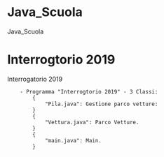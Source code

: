 # Java_Scuola

Java_Scuola
	
# Interrogtorio 2019
	
Interrogatorio 2019


		- Programma "Interrogtorio 2019" - 3 Classi:
			{
				"Pila.java": Gestione parco vetture:
			}
			{
				"Vettura.java": Parco Vetture.
			}
			{
				"main.java": Main.
			}